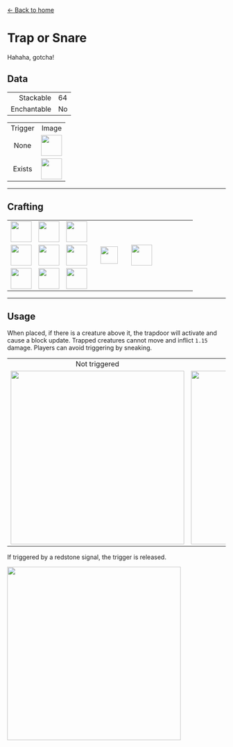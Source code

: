 [← Back to home](../)
# Trap or Snare
Hahaha, gotcha!

## Data
<table>
    <tr><td align="end">Stackable</td><td>64</td></tr>
    <tr><td align="end">Enchantable</td><td>No</td></tr>
</table>
<table>
    <tr><td align="center">Trigger</td><td align="center">Image</td></tr>
    <tr><td align="center">None</td><td><img src="https://i.imgur.com/3P6VTYv.png" height="48"/></td></tr>
    <tr><td align="center">Exists</td><td><img src="https://i.imgur.com/hXcd2KD.png" height="48"/></td></tr>
</table>

---

## Crafting
<table>
    <tr><td><img src="https://i.imgur.com/uxZobHj.png" width="48"/></td><td><img src="https://i.imgur.com/GY2tLt9.png" width="48"/></td><td><img src="https://i.imgur.com/uxZobHj.png" width="48"/></td><td colspan="3"></td></tr>
    <tr><td><img src="https://i.imgur.com/8CTkfhE.png" width="48"/></td><td><img src="https://i.imgur.com/LwYmaqL.png" width="48"/></td><td><img src="https://i.imgur.com/8CTkfhE.png" width="48"/></td><td width="70" align="center"><img src="https://i.imgur.com/VE0KqIE.png" width="40"/></td><td><img src="https://i.imgur.com/3P6VTYv.png" width="48"/></td><td width="70"></td></tr>
    <tr><td><img src="https://i.imgur.com/8CTkfhE.png" width="48"/></td><td><img src="https://i.imgur.com/8CTkfhE.png" width="48"/></td><td><img src="https://i.imgur.com/8CTkfhE.png" width="48"/></td><td colspan="3"></td></tr>
</table>

---

## Usage
When placed, if there is a creature above it, the trapdoor will activate and cause a block update. Trapped creatures cannot move and inflict `1.15` damage. Players can avoid triggering by sneaking.

<table>
    <tr><td align="center">Not triggered</td><td align="center">Triggered</td></tr>
    <tr><td><img src="https://i.imgur.com/wqueV6q.png" width="400"/></td><td><img src="https://i.imgur.com/hj7Qoi6.png" width="400"/></td></tr>
</table>

If triggered by a redstone signal, the trigger is released.

<img src="https://i.imgur.com/5g0j0zo.png" width="400"/>